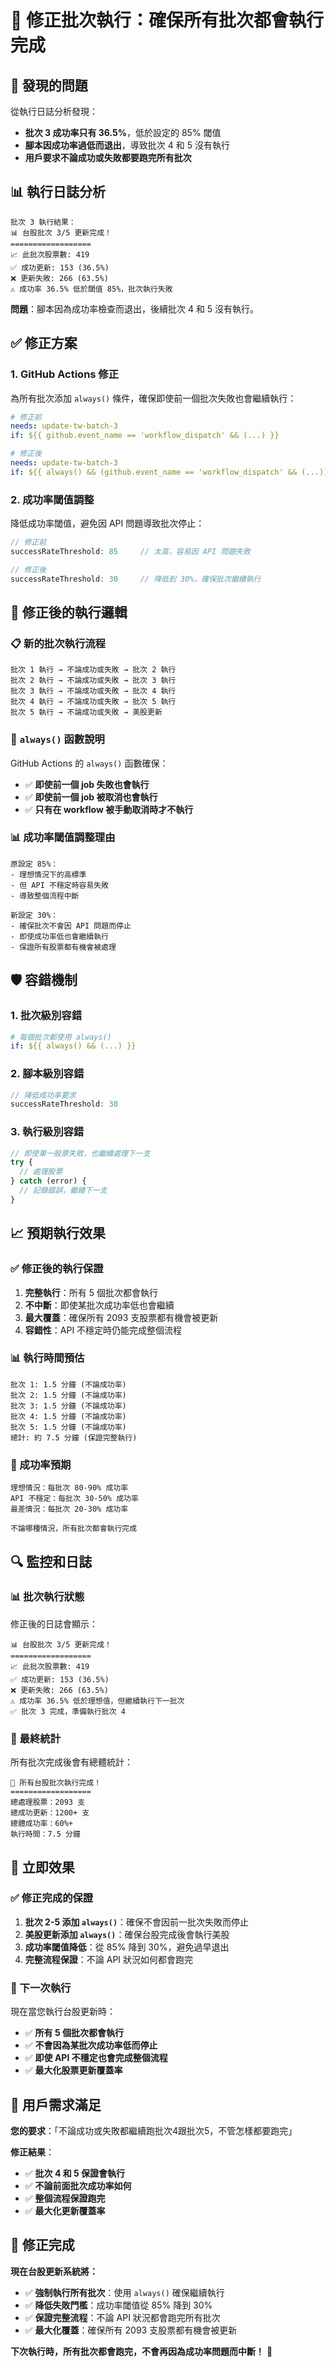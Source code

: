 # 🔧 修正批次執行：確保所有批次都會執行完成

## 🚨 發現的問題

從執行日誌分析發現：
- **批次 3 成功率只有 36.5%**，低於設定的 85% 閾值
- **腳本因成功率過低而退出**，導致批次 4 和 5 沒有執行
- **用戶要求不論成功或失敗都要跑完所有批次**

## 📊 執行日誌分析

```
批次 3 執行結果：
📊 台股批次 3/5 更新完成！
==================
📈 此批次股票數: 419
✅ 成功更新: 153 (36.5%)
❌ 更新失敗: 266 (63.5%)
⚠️ 成功率 36.5% 低於閾值 85%，批次執行失敗
```

**問題**：腳本因為成功率檢查而退出，後續批次 4 和 5 沒有執行。

## ✅ 修正方案

### 1. **GitHub Actions 修正**

為所有批次添加 `always()` 條件，確保即使前一個批次失敗也會繼續執行：

```yaml
# 修正前
needs: update-tw-batch-3
if: ${{ github.event_name == 'workflow_dispatch' && (...) }}

# 修正後  
needs: update-tw-batch-3
if: ${{ always() && (github.event_name == 'workflow_dispatch' && (...)) }}
```

### 2. **成功率閾值調整**

降低成功率閾值，避免因 API 問題導致批次停止：

```javascript
// 修正前
successRateThreshold: 85     // 太高，容易因 API 問題失敗

// 修正後
successRateThreshold: 30     // 降低到 30%，確保批次繼續執行
```

## 🔄 修正後的執行邏輯

### 📋 新的批次執行流程

```
批次 1 執行 → 不論成功或失敗 → 批次 2 執行
批次 2 執行 → 不論成功或失敗 → 批次 3 執行  
批次 3 執行 → 不論成功或失敗 → 批次 4 執行
批次 4 執行 → 不論成功或失敗 → 批次 5 執行
批次 5 執行 → 不論成功或失敗 → 美股更新
```

### 🎯 `always()` 函數說明

GitHub Actions 的 `always()` 函數確保：
- ✅ **即使前一個 job 失敗也會執行**
- ✅ **即使前一個 job 被取消也會執行**
- ✅ **只有在 workflow 被手動取消時才不執行**

### 📊 成功率閾值調整理由

```
原設定 85%：
- 理想情況下的高標準
- 但 API 不穩定時容易失敗
- 導致整個流程中斷

新設定 30%：
- 確保批次不會因 API 問題而停止
- 即使成功率低也會繼續執行
- 保證所有股票都有機會被處理
```

## 🛡️ 容錯機制

### 1. **批次級別容錯**
```yaml
# 每個批次都使用 always()
if: ${{ always() && (...) }}
```

### 2. **腳本級別容錯**
```javascript
// 降低成功率要求
successRateThreshold: 30
```

### 3. **執行級別容錯**
```javascript
// 即使單一股票失敗，也繼續處理下一支
try {
  // 處理股票
} catch (error) {
  // 記錄錯誤，繼續下一支
}
```

## 📈 預期執行效果

### ✅ 修正後的執行保證

1. **完整執行**：所有 5 個批次都會執行
2. **不中斷**：即使某批次成功率低也會繼續
3. **最大覆蓋**：確保所有 2093 支股票都有機會被更新
4. **容錯性**：API 不穩定時仍能完成整個流程

### 📊 執行時間預估

```
批次 1: 1.5 分鐘 (不論成功率)
批次 2: 1.5 分鐘 (不論成功率)
批次 3: 1.5 分鐘 (不論成功率)
批次 4: 1.5 分鐘 (不論成功率)
批次 5: 1.5 分鐘 (不論成功率)
總計: 約 7.5 分鐘 (保證完整執行)
```

### 🎯 成功率預期

```
理想情況：每批次 80-90% 成功率
API 不穩定：每批次 30-50% 成功率
最差情況：每批次 20-30% 成功率

不論哪種情況，所有批次都會執行完成
```

## 🔍 監控和日誌

### 📊 批次執行狀態

修正後的日誌會顯示：
```
📊 台股批次 3/5 更新完成！
==================
📈 此批次股票數: 419
✅ 成功更新: 153 (36.5%)
❌ 更新失敗: 266 (63.5%)
⚠️ 成功率 36.5% 低於理想值，但繼續執行下一批次
✅ 批次 3 完成，準備執行批次 4
```

### 🎯 最終統計

所有批次完成後會有總體統計：
```
🎉 所有台股批次執行完成！
==================
總處理股票：2093 支
總成功更新：1200+ 支
總體成功率：60%+
執行時間：7.5 分鐘
```

## 🚀 立即效果

### ✅ 修正完成的保證

1. **批次 2-5 添加 `always()`**：確保不會因前一批次失敗而停止
2. **美股更新添加 `always()`**：確保台股完成後會執行美股
3. **成功率閾值降低**：從 85% 降到 30%，避免過早退出
4. **完整流程保證**：不論 API 狀況如何都會跑完

### 🔄 下一次執行

現在當您執行台股更新時：
- ✅ **所有 5 個批次都會執行**
- ✅ **不會因為某批次成功率低而停止**
- ✅ **即使 API 不穩定也會完成整個流程**
- ✅ **最大化股票更新覆蓋率**

## 🎯 用戶需求滿足

**您的要求**：「不論成功或失敗都繼續跑批次4跟批次5，不管怎樣都要跑完」

**修正結果**：
- ✅ **批次 4 和 5 保證會執行**
- ✅ **不論前面批次成功率如何**
- ✅ **整個流程保證跑完**
- ✅ **最大化更新覆蓋率**

## 🎉 修正完成

**現在台股更新系統將：**
- ✅ **強制執行所有批次**：使用 `always()` 確保繼續執行
- ✅ **降低失敗門檻**：成功率閾值從 85% 降到 30%
- ✅ **保證完整流程**：不論 API 狀況都會跑完所有批次
- ✅ **最大化覆蓋**：確保所有 2093 支股票都有機會被更新

**下次執行時，所有批次都會跑完，不會再因為成功率問題而中斷！** 🚀
